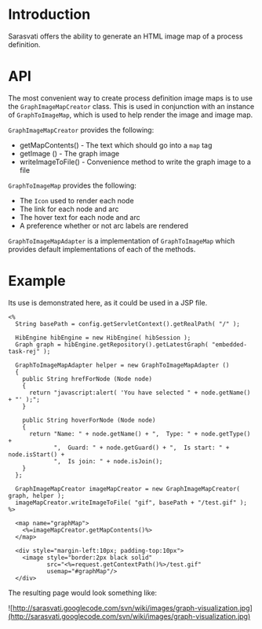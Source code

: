 # Introduction #

Sarasvati offers the ability to generate an HTML image map of a process definition.

# API #

The most convenient way to create process definition image maps is to use the `GraphImageMapCreator` class. This is used in conjunction with an instance of `GraphToImageMap`, which is used to help render the image and image map.

`GraphImageMapCreator` provides the following:
  * getMapContents() - The text which should go into a `map` tag
  * getImage () - The graph image
  * writeImageToFile() - Convenience method to write the graph image to a file

`GraphToImageMap` provides the following:
  * The `Icon` used to render each node
  * The link for each node and arc
  * The hover text for each node and arc
  * A preference whether or not arc labels are rendered

`GraphToImageMapAdapter` is a implementation of `GraphToImageMap` which provides default implementations of each of the methods.

# Example #

Its use is demonstrated here, as it could be used in a JSP file.

```
<%
  String basePath = config.getServletContext().getRealPath( "/" );

  HibEngine hibEngine = new HibEngine( hibSession );
  Graph graph = hibEngine.getRepository().getLatestGraph( "embedded-task-rej" );

  GraphToImageMapAdapter helper = new GraphToImageMapAdapter ()
  {
    public String hrefForNode (Node node)
    {
      return "javascript:alert( 'You have selected " + node.getName() + "' );";
    }

    public String hoverForNode (Node node)
    {
      return "Name: " + node.getName() + ",  Type: " + node.getType() +
             ",  Guard: " + node.getGuard() + ",  Is start: " + node.isStart() +
             ",  Is join: " + node.isJoin();
    }
  };

  GraphImageMapCreator imageMapCreator = new GraphImageMapCreator( graph, helper );
  imageMapCreator.writeImageToFile( "gif", basePath + "/test.gif" );
%>

  <map name="graphMap">
    <%=imageMapCreator.getMapContents()%>
  </map>

  <div style="margin-left:10px; padding-top:10px">
    <image style="border:2px black solid" 
           src="<%=request.getContextPath()%>/test.gif" 
           usemap="#graphMap"/>
  </div>
```

The resulting page would look something like:

![http://sarasvati.googlecode.com/svn/wiki/images/graph-visualization.jpg](http://sarasvati.googlecode.com/svn/wiki/images/graph-visualization.jpg)